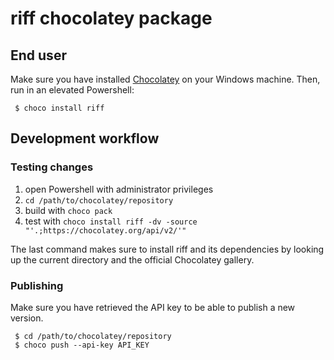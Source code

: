 ﻿# riff chocolatey package

## End user

Make sure you have installed [Chocolatey](https://chocolatey.org/install) on your Windows machine. 
Then, run in an elevated Powershell:

```
 $ choco install riff
```

## Development workflow

### Testing changes

1. open Powershell with administrator privileges
2. `cd /path/to/chocolatey/repository`
3. build with `choco pack`
4. test with `choco install riff -dv -source "'.;https://chocolatey.org/api/v2/'"`

The last command makes sure to install riff and its dependencies by looking up the current directory and the official Chocolatey gallery.

### Publishing

Make sure you have retrieved the API key to be able to publish a new version.

```console
 $ cd /path/to/chocolatey/repository
 $ choco push --api-key API_KEY
```
